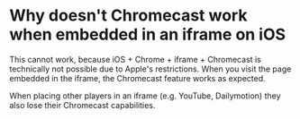 # Why doesn't Chromecast work when embedded in an iframe on iOS

This cannot work, because iOS + Chrome + iframe + Chromecast is technically not possible due to Apple's restrictions. When you visit the page embedded in the iframe, the Chromecast feature works as expected.

When placing other players in an iframe (e.g. YouTube, Dailymotion) they also lose their Chromecast capabilities. 